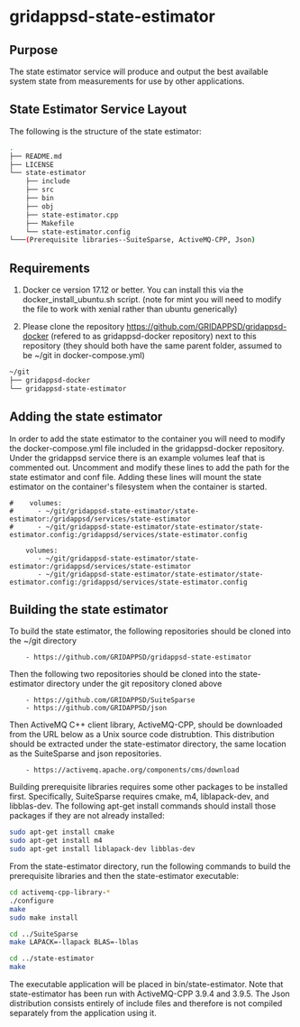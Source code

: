 # gridappsd-state-estimator

## Purpose

The state estimator service will produce and output the best available system state from measurements for use by other applications.

## State Estimator Service Layout

The following is the structure of the state estimator:

```` bash
.
├── README.md
├── LICENSE
└── state-estimator
    ├── include
    ├── src
    ├── bin
    ├── obj
    ├── state-estimator.cpp
    ├── Makefile
    └── state-estimator.config
└───(Prerequisite libraries--SuiteSparse, ActiveMQ-CPP, Json)
````

## Requirements 

1. Docker ce version 17.12 or better.  You can install this via the docker_install_ubuntu.sh script.  (note for mint you will need to modify the file to work with xenial rather than ubuntu generically)

2. Please clone the repository <https://github.com/GRIDAPPSD/gridappsd-docker> (refered to as gridappsd-docker repository) next to this repository (they should both have the same parent folder, assumed to be ~/git in docker-compose.yml)

```` bash
~/git
├── gridappsd-docker
└── gridappsd-state-estimator	
````

## Adding the state estimator

In order to add the state estimator to the container you will need to modify the docker-compose.yml file included in the gridappsd-docker repository.  Under the gridappsd service there is an example volumes leaf that is commented out.  Uncomment and modify these lines to add the path for the state estimator and conf file.  Adding these lines will mount the state estimator on the container's filesystem when the container is started.

````
#    volumes:
#      - ~/git/gridappsd-state-estimator/state-estimator:/gridappsd/services/state-estimator
#      - ~/git/gridappsd-state-estimator/state-estimator/state-estimator.config:/gridappsd/services/state-estimator.config

    volumes:
       - ~/git/gridappsd-state-estimator/state-estimator:/gridappsd/services/state-estimator
       - ~/git/gridappsd-state-estimator/state-estimator/state-estimator.config:/gridappsd/services/state-estimator.config

````

## Building the state estimator

To build the state estimator, the following repositories should be cloned into the ~/git directory

````
	- https://github.com/GRIDAPPSD/gridappsd-state-estimator

````

Then the following two repositories should be cloned into the state-estimator directory under the git repository cloned above

````
	- https://github.com/GRIDAPPSD/SuiteSparse
	- https://github.com/GRIDAPPSD/json

````

Then ActiveMQ C++ client library, ActiveMQ-CPP, should be downloaded from the URL below as a Unix source code distrubtion.  This distribution should be extracted under the state-estimator directory, the same location as the SuiteSparse and json repositories.

````
    - https://activemq.apache.org/components/cms/download

````

Building prerequisite libraries requires some other packages to be installed first.  Specifically, SuiteSparse requires cmake, m4, liblapack-dev, and libblas-dev.  The following apt-get install commands should install those packages if they are not already installed:

```` bash
sudo apt-get install cmake
sudo apt-get install m4
sudo apt-get install liblapack-dev libblas-dev
````

From the state-estimator directory, run the following commands to build the prerequisite libraries and then the state-estimator executable:

```` bash
cd activemq-cpp-library-*
./configure
make
sudo make install

cd ../SuiteSparse
make LAPACK=-llapack BLAS=-lblas

cd ../state-estimator
make
````

The executable application will be placed in bin/state-estimator. Note that state-estimator has been run with ActiveMQ-CPP 3.9.4 and 3.9.5.  The Json distribution consists entirely of include files and therefore is not compiled separately from the application using it.

